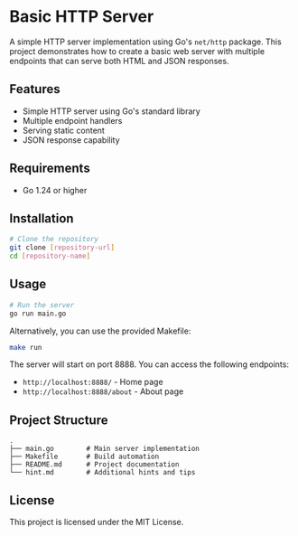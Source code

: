 # Basic HTTP Server

A simple HTTP server implementation using Go's `net/http` package. This project demonstrates how to create a basic web server with multiple endpoints that can serve both HTML and JSON responses.

## Features

- Simple HTTP server using Go's standard library
- Multiple endpoint handlers
- Serving static content
- JSON response capability

## Requirements

- Go 1.24 or higher

## Installation

```bash
# Clone the repository
git clone [repository-url]
cd [repository-name]
```

## Usage

```bash
# Run the server
go run main.go
```

Alternatively, you can use the provided Makefile:

```bash
make run
```

The server will start on port 8888. You can access the following endpoints:

- `http://localhost:8888/` - Home page
- `http://localhost:8888/about` - About page

## Project Structure

```
.
├── main.go        # Main server implementation
├── Makefile       # Build automation
├── README.md      # Project documentation
└── hint.md        # Additional hints and tips
```

## License

This project is licensed under the MIT License.
